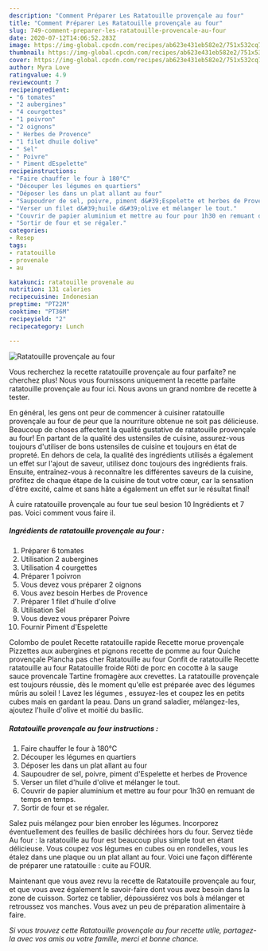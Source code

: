 ```yaml
---
description: "Comment Préparer Les Ratatouille provençale au four"
title: "Comment Préparer Les Ratatouille provençale au four"
slug: 749-comment-preparer-les-ratatouille-provencale-au-four
date: 2020-07-12T14:06:52.283Z
image: https://img-global.cpcdn.com/recipes/ab623e431eb582e2/751x532cq70/ratatouille-provencale-au-four-photo-principale-de-la-recette.jpg
thumbnail: https://img-global.cpcdn.com/recipes/ab623e431eb582e2/751x532cq70/ratatouille-provencale-au-four-photo-principale-de-la-recette.jpg
cover: https://img-global.cpcdn.com/recipes/ab623e431eb582e2/751x532cq70/ratatouille-provencale-au-four-photo-principale-de-la-recette.jpg
author: Myra Love
ratingvalue: 4.9
reviewcount: 7
recipeingredient:
- "6 tomates"
- "2 aubergines"
- "4 courgettes"
- "1 poivron"
- "2 oignons"
- " Herbes de Provence"
- "1 filet dhuile dolive"
- " Sel"
- " Poivre"
- " Piment dEspelette"
recipeinstructions:
- "Faire chauffer le four à 180°C"
- "Découper les légumes en quartiers"
- "Déposer les dans un plat allant au four"
- "Saupoudrer de sel, poivre, piment d&#39;Espelette et herbes de Provence"
- "Verser un filet d&#39;huile d&#39;olive et mélanger le tout."
- "Couvrir de papier aluminium et mettre au four pour 1h30 en remuant de temps en temps."
- "Sortir de four et se régaler."
categories:
- Resep
tags:
- ratatouille
- provenale
- au

katakunci: ratatouille provenale au 
nutrition: 131 calories
recipecuisine: Indonesian
preptime: "PT22M"
cooktime: "PT36M"
recipeyield: "2"
recipecategory: Lunch

---
```



![Ratatouille provençale au four](https://img-global.cpcdn.com/recipes/ab623e431eb582e2/751x532cq70/ratatouille-provencale-au-four-photo-principale-de-la-recette.jpg)

Vous recherchez la recette ratatouille provençale au four parfaite? ne cherchez plus! Nous vous fournissons uniquement la recette parfaite ratatouille provençale au four ici. Nous avons un grand nombre de recette à tester.

En général, les gens ont peur de commencer à cuisiner ratatouille provençale au four de peur que la nourriture obtenue ne soit pas délicieuse. Beaucoup de choses affectent la qualité gustative de ratatouille provençale au four! En partant de la qualité des ustensiles de cuisine, assurez-vous toujours d'utiliser de bons ustensiles de cuisine et toujours en état de propreté. En dehors de cela, la qualité des ingrédients utilisés a également un effet sur l'ajout de saveur, utilisez donc toujours des ingrédients frais. Ensuite, entraînez-vous à reconnaître les différentes saveurs de la cuisine, profitez de chaque étape de la cuisine de tout votre cœur, car la sensation d'être excité, calme et sans hâte a également un effet sur le résultat final!

<!--inarticleads1-->

À cuire ratatouille provençale au four tue seul besion 10 Ingrédients et 7 pas. Voici comment vous faire il.

##### Ingrédients de ratatouille provençale au four :

1. Préparer 6 tomates
1. Utilisation 2 aubergines
1. Utilisation 4 courgettes
1. Préparer 1 poivron
1. Vous devez vous préparer 2 oignons
1. Vous avez besoin  Herbes de Provence
1. Préparer 1 filet d&#39;huile d&#39;olive
1. Utilisation  Sel
1. Vous devez vous préparer  Poivre
1. Fournir  Piment d&#39;Espelette


Colombo de poulet Recette ratatouille rapide Recette morue provençale Pizzettes aux aubergines et pignons recette de pomme au four Quiche provençale Plancha pas cher Ratatouille au four Confit de ratatouille Recette ratatouille au four Ratatouille froide Rôti de porc en cocotte à la sauge sauce provencale Tartine fromagère aux crevettes. La ratatouille provençale est toujours réussie, dès le moment qu&#39;elle est préparée avec des légumes mûris au soleil ! Lavez les légumes , essuyez-les et coupez les en petits cubes mais en gardant la peau. Dans un grand saladier, mélangez-les, ajoutez l&#39;huile d&#39;olive et moitié du basilic. 

<!--inarticleads2-->

##### Ratatouille provençale au four instructions :

1. Faire chauffer le four à 180°C
1. Découper les légumes en quartiers
1. Déposer les dans un plat allant au four
1. Saupoudrer de sel, poivre, piment d&#39;Espelette et herbes de Provence
1. Verser un filet d&#39;huile d&#39;olive et mélanger le tout.
1. Couvrir de papier aluminium et mettre au four pour 1h30 en remuant de temps en temps.
1. Sortir de four et se régaler.


Salez puis mélangez pour bien enrober les légumes. Incorporez éventuellement des feuilles de basilic déchirées hors du four. Servez tiède Au four : la ratatouille au four est beaucoup plus simple tout en étant délicieuse. Vous coupez vos légumes en cubes ou en rondelles, vous les étalez dans une plaque ou un plat allant au four. Voici une façon différente de préparer une ratatouille : cuite au FOUR. 

<!--inarticleads1-->

<p>
Maintenant que vous avez revu la recette de Ratatouille provençale au four, et que vous avez également le savoir-faire dont vous avez besoin dans la zone de cuisson. Sortez ce tablier, dépoussiérez vos bols à mélanger et retroussez vos manches. Vous avez un peu de préparation alimentaire à faire.
</p>

<p>
<i>Si vous trouvez cette Ratatouille provençale au four recette utile, partagez-la avec vos amis ou votre famille, merci et bonne chance.</i>
</p>
